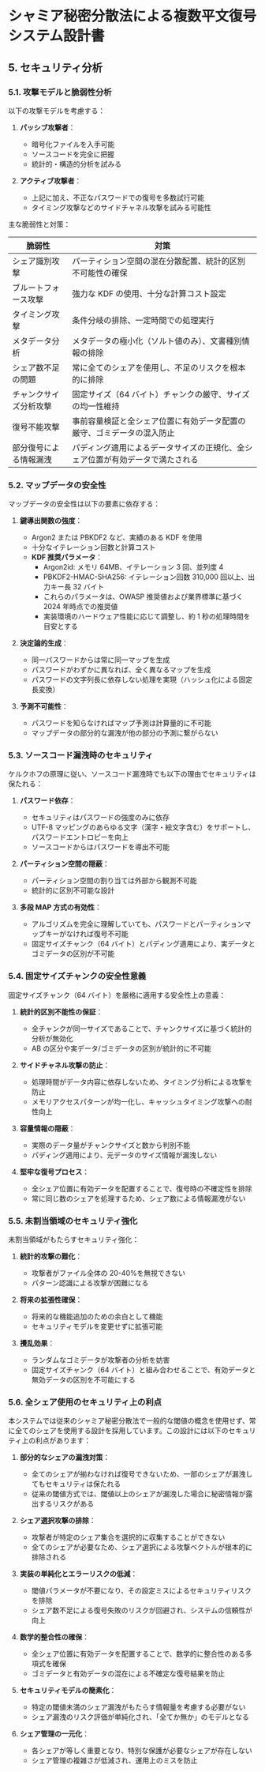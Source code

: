 # シャミア秘密分散法による複数平文復号システム設計書

## 5. セキュリティ分析

### 5.1. 攻撃モデルと脆弱性分析

以下の攻撃モデルを考慮する：

1. **パッシブ攻撃者**：

   - 暗号化ファイルを入手可能
   - ソースコードを完全に把握
   - 統計的・構造的分析を試みる

2. **アクティブ攻撃者**：
   - 上記に加え、不正なパスワードでの復号を多数試行可能
   - タイミング攻撃などのサイドチャネル攻撃を試みる可能性

主な脆弱性と対策：

| 脆弱性                 | 対策                                                                           |
| ---------------------- | ------------------------------------------------------------------------------ |
| シェア識別攻撃         | パーティション空間の混在分散配置、統計的区別不可能性の確保                     |
| ブルートフォース攻撃   | 強力な KDF の使用、十分な計算コスト設定                                        |
| タイミング攻撃         | 条件分岐の排除、一定時間での処理実行                                           |
| メタデータ分析         | メタデータの極小化（ソルト値のみ）、文書種別情報の排除                         |
| シェア数不足の問題     | 常に全てのシェアを使用し、不足のリスクを根本的に排除                           |
| チャンクサイズ分析攻撃 | 固定サイズ（64 バイト）チャンクの厳守、サイズの均一性維持                      |
| 復号不能攻撃           | 事前容量検証と全シェア位置に有効データ配置の厳守、ゴミデータの混入防止         |
| 部分復号による情報漏洩 | パディング適用によるデータサイズの正規化、全シェア位置が有効データで満たされる |

### 5.2. マップデータの安全性

マップデータの安全性は以下の要素に依存する：

1. **鍵導出関数の強度**：

   - Argon2 または PBKDF2 など、実績のある KDF を使用
   - 十分なイテレーション回数と計算コスト
   - **KDF 推奨パラメータ**：
     - Argon2id: メモリ 64MB、イテレーション 3 回、並列度 4
     - PBKDF2-HMAC-SHA256: イテレーション回数 310,000 回以上、出力キー長 32 バイト
     - これらのパラメータは、OWASP 推奨値および業界標準に基づく 2024 年時点での推奨値
     - 実装環境のハードウェア性能に応じて調整し、約 1 秒の処理時間を目安とする

2. **決定論的生成**：

   - 同一パスワードからは常に同一マップを生成
   - パスワードがわずかに異なれば、全く異なるマップを生成
   - パスワードの文字列長に依存しない処理を実現（ハッシュ化による固定長変換）

3. **予測不可能性**：
   - パスワードを知らなければマップ予測は計算量的に不可能
   - マップデータの部分的な漏洩が他の部分の予測に繋がらない

### 5.3. ソースコード漏洩時のセキュリティ

ケルクホフの原理に従い、ソースコード漏洩時でも以下の理由でセキュリティは保たれる：

1. **パスワード依存**：

   - セキュリティはパスワードの強度のみに依存
   - UTF-8 マッピングのあらゆる文字（漢字・絵文字含む）をサポートし、パスワードエントロピーを向上
   - ソースコードからはパスワードを導出不可能

2. **パーティション空間の隠蔽**：

   - パーティション空間の割り当ては外部から観測不可能
   - 統計的に区別不可能な設計

3. **多段 MAP 方式の有効性**：
   - アルゴリズムを完全に理解していても、パスワードとパーティションマップキーがなければ復号不可能
   - 固定サイズチャンク（64 バイト）とパディング適用により、実データとゴミデータの区別が不可能

### 5.4. 固定サイズチャンクの安全性意義

固定サイズチャンク（64 バイト）を厳格に適用する安全性上の意義：

1. **統計的区別不能性の保証**：

   - 全チャンクが同一サイズであることで、チャンクサイズに基づく統計的分析が無効化
   - AB の区分や実データ/ゴミデータの区別が統計的に不可能

2. **サイドチャネル攻撃の防止**：

   - 処理時間がデータ内容に依存しないため、タイミング分析による攻撃を防止
   - メモリアクセスパターンが均一化し、キャッシュタイミング攻撃への耐性向上

3. **容量情報の隠蔽**：

   - 実際のデータ量がチャンクサイズと数から判別不能
   - パディング適用により、元データのサイズ情報が漏洩しない

4. **堅牢な復号プロセス**：
   - 全シェア位置に有効データを配置することで、復号時の不確定性を排除
   - 常に同じ数のシェアを処理するため、シェア数による情報漏洩がない

### 5.5. 未割当領域のセキュリティ強化

未割当領域がもたらすセキュリティ強化：

1. **統計的攻撃の難化**：

   - 攻撃者がファイル全体の 20-40%を無視できない
   - パターン認識による攻撃が困難になる

2. **将来の拡張性確保**：

   - 将来的な機能追加のための余白として機能
   - セキュリティモデルを変更せずに拡張可能

3. **攪乱効果**：
   - ランダムなゴミデータが攻撃者の分析を妨害
   - 固定サイズチャンク（64 バイト）と組み合わせることで、有効データと無効データの区別を不可能にする

### 5.6. 全シェア使用のセキュリティ上の利点

本システムでは従来のシャミア秘密分散法で一般的な閾値の概念を使用せず、常に全てのシェアを使用する設計を採用しています。この設計には以下のセキュリティ上の利点があります：

1. **部分的なシェアの漏洩対策**：

   - 全てのシェアが揃わなければ復号できないため、一部のシェアが漏洩してもセキュリティは保たれる
   - 従来の閾値方式では、閾値以上のシェアが漏洩した場合に秘密情報が露出するリスクがある

2. **シェア選択攻撃の排除**：

   - 攻撃者が特定のシェア集合を選択的に収集することができない
   - 全てのシェアが必要なため、シェア選択による攻撃ベクトルが根本的に排除される

3. **実装の単純化とエラーリスクの低減**：

   - 閾値パラメータが不要になり、その設定ミスによるセキュリティリスクを排除
   - シェア数不足による復号失敗のリスクが回避され、システムの信頼性が向上

4. **数学的整合性の確保**：

   - 全シェア位置に有効データを配置することで、数学的に整合性のある多項式を確保
   - ゴミデータと有効データの混在による不確定な復号結果を防止

5. **セキュリティモデルの簡素化**：

   - 特定の閾値未満のシェア漏洩がもたらす情報量を考慮する必要がない
   - シェア漏洩のリスク評価が単純化され、「全てか無か」のモデルとなる

6. **シェア管理の一元化**：
   - 各シェアが等しく重要となり、特別な保護が必要なシェアが存在しない
   - シェア管理の複雑さが低減され、運用上のミスを防止
